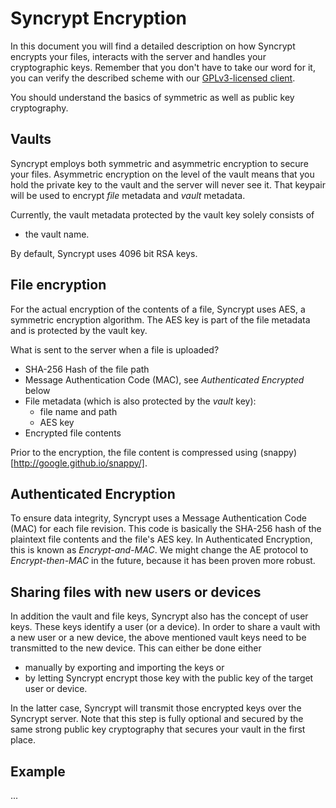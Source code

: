 Syncrypt Encryption
===================

In this document you will find a detailed description on how Syncrypt encrypts
your files, interacts with the server and handles your cryptographic keys.
Remember that you don't have to take our word for it, you can verify the
described scheme with our [GPLv3-licensed client](https://github.com/syncrypt/client).

You should understand the basics of symmetric as well as public key cryptography.


Vaults
------

Syncrypt employs both symmetric and asymmetric encryption to secure your files.
Asymmetric encryption on the level of the vault means that you hold the private
key to the vault and the server will never see it. That keypair will be used to
encrypt *file* metadata and *vault* metadata.

Currently, the vault metadata protected by the vault key solely consists of

 * the vault name.

By default, Syncrypt uses 4096 bit RSA keys.

File encryption
---------------

For the actual encryption of the contents of a file, Syncrypt uses AES, a symmetric
encryption algorithm. The AES key is part of the file metadata and is protected
by the vault key.

What is sent to the server when a file is uploaded?

 * SHA-256 Hash of the file path
 * Message Authentication Code (MAC), see *Authenticated Encrypted* below
 * File metadata (which is also protected by the *vault* key):
   * file name and path
   * AES key
 * Encrypted file contents

Prior to the encryption, the file content is compressed using (snappy)[http://google.github.io/snappy/].

Authenticated Encryption
------------------------

To ensure data integrity, Syncrypt uses a Message Authentication Code (MAC) for
each file revision. This code is basically the SHA-256 hash of the plaintext file
contents and the file's AES key. In Authenticated Encryption, this is known as
*Encrypt-and-MAC*. We might change the AE protocol to *Encrypt-then-MAC* in the
future, because it has been proven more robust.

Sharing files with new users or devices
---------------------------------------

In addition the vault and file keys, Syncrypt also has the concept of user
keys. These keys identify a user (or a device). In order to share a vault with
a new user or a new device, the above mentioned vault keys need to be
transmitted to the new device. This can either be done either

 * manually by exporting and importing the keys or
 * by letting Syncrypt encrypt those key with the public key of the target user or device.

In the latter case, Syncrypt will transmit those encrypted keys over the Syncrypt
server. Note that this step is fully optional and secured by the same strong
public key cryptography that secures your vault in the first place.


Example
-------

...
